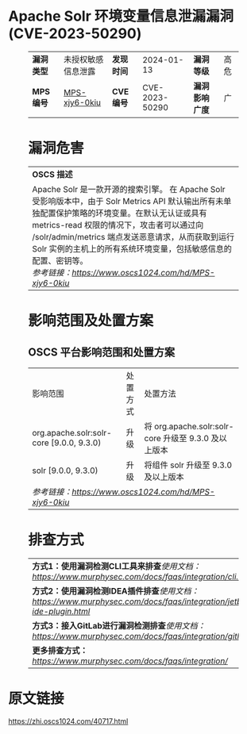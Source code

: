# Apache Solr 环境变量信息泄漏漏洞 (CVE-2023-50290)
<figure class="wp-block-table">
    <table>
        <tbody>
        <tr>
            <td><strong>漏洞类型</strong></td>
            <td>未授权敏感信息泄露</td>
            <td><strong>发现时间</strong></td>
            <td>2024-01-13</td>
            <td><strong>漏洞等级</strong></td>
            <td>高危</td>
        </tr>
        <tr>
            <td><strong>MPS编号</strong></td>
            <td><a href="https://www.oscs1024.com/hd/MPS-xjy6-0kiu">MPS-xjy6-0kiu</a></td>
            <td><strong>CVE编号</strong></td>
            <td>CVE-2023-50290</td>
            <td><strong>漏洞影响广度</strong></td>
            <td>广</td>
        </tr>
        </tbody>
    </table>
</figure>


<figure class="wp-block-table">
    <h1 class="wp-block-heading">漏洞危害</h1>
    <table>
        <tbody>
        <tr>
            <td><strong>OSCS 描述</strong></td>
        </tr>
        <tr>
            <td>Apache Solr 是一款开源的搜索引擎。
在 Apache Solr 受影响版本中，由于 Solr Metrics API 默认输出所有未单独配置保护策略的环境变量。在默认无认证或具有 metrics-read 权限的情况下，攻击者可以通过向 /solr/admin/metrics 端点发送恶意请求，从而获取到运行 Solr 实例的主机上的所有系统环境变量，包括敏感信息的配置、密钥等。<br><em>参考链接：<a
                    href="https://www.oscs1024.com/hd/MPS-xjy6-0kiu">https://www.oscs1024.com/hd/MPS-xjy6-0kiu</a></em>
            </td>
        </tr>
        </tbody>
    </table>
</figure>


<figure class="wp-block-table alignleft">
    <h1 class="wp-block-heading">影响范围及处置方案</h1>
    <h2 class="wp-block-heading"><strong>OSCS</strong> <strong>平台影响范围和处置方案</strong></h2>
    <table>
        <tbody>
        <tr>
            <td>影响范围</td>
            <td>处置方式</td>
            <td>处置方法</td>
        </tr>
        <tr><td rowspan="1">org.apache.solr:solr-core [9.0.0, 9.3.0)</td><td>升级</td><td>将 org.apache.solr:solr-core 升级至 9.3.0 及以上版本</td></tr><tr><td rowspan="1">solr [9.0.0, 9.3.0)</td><td>升级</td><td>将组件 solr 升级至 9.3.0 及以上版本</td></tr>
        <tr>
            <td colspan="3"><em>参考链接：</em><em><a
                    href="https://www.oscs1024.com/hd/MPS-xjy6-0kiu">https://www.oscs1024.com/hd/MPS-xjy6-0kiu</a></em></td>
        </tr>
        </tbody>
    </table>
</figure>


<figure class="wp-block-table">
    <h1 class="wp-block-heading">排查方式</h1>
    <table>
        <tbody>
        <tr>
            <td><strong>方式1：使用漏洞检测CLI工具来排查</strong><em>使用文档：<a
                    href="https://www.murphysec.com/docs/faqs/integration/cli.html">https://www.murphysec.com/docs/faqs/integration/cli.html</a></em>
            </td>
        </tr>
        <tr>
            <td><strong>方式2：使用漏洞检测IDEA插件排查</strong><em>使用文档：<a
                    href="https://www.murphysec.com/docs/faqs/integration/jetbrains-ide-plugin.html">https://www.murphysec.com/docs/faqs/integration/jetbrains-ide-plugin.html</a></em>
            </td>
        </tr>
        <tr>
            <td><strong>方式3：接入GitLab进行漏洞检测排查</strong><em>使用文档：<a
                    href="https://www.murphysec.com/docs/faqs/integration/gitlab.html">https://www.murphysec.com/docs/faqs/integration/gitlab.html</a></em>
            </td>
        </tr>
        <tr>
            <td><strong>更多排查方式：</strong><em><a
                    href="https://www.murphysec.com/docs/faqs/integration/">https://www.murphysec.com/docs/faqs/integration/</a></em>
            </td>
        </tr>
        </tbody>
    </table>
</figure>
<h1>原文链接</h1>
<p><a href="https://zhi.oscs1024.com/40717.html">https://zhi.oscs1024.com/40717.html</a></p>